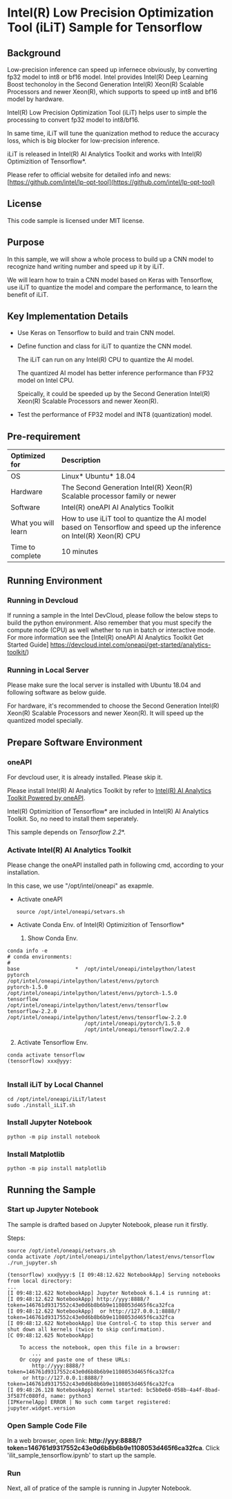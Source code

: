 # Intel(R) Low Precision Optimization Tool (iLiT) Sample for Tensorflow

## Background
Low-precision inference can speed up infernece obviously, by converting fp32 model to int8 or bf16 model. Intel provides Intel(R) Deep Learning Boost techonoloy in the Second Generation Intel(R) Xeon(R) Scalable Processors and newer Xeon(R), which supports to speed up int8 and bf16 model by hardware.

Intel(R) Low Precision Optimization Tool (iLiT) helps user to simple the processing to convert fp32 model to int8/bf16.

In same time, iLiT will tune the quanization method to reduce the accuracy loss, which is big blocker for low-precision inference.

iLiT is released in Intel(R) AI Analytics Toolkit and works with Intel(R) Optimizition of Tensorflow*.

Please refer to official website for detailed info and news: [https://github.com/intel/lp-opt-tool](https://github.com/intel/lp-opt-tool)

## License

This code sample is licensed under MIT license.

## Purpose
In this sample, we will show a whole process to build up a CNN model to recognize hand writing number and speed up it by iLiT.

We will learn how to train a CNN model based on Keras with Tensorflow, use iLiT to quantize the model and compare the performance, to learn the benefit of iLiT.

## Key Implementation Details

- Use Keras on Tensorflow to build and train CNN model.


- Define function and class for iLiT to quantize the CNN model.

  The iLiT can run on any Intel(R) CPU to quantize the AI model.
  
  The quantized AI model has better inference performance than FP32 model on Intel CPU.
  
  Speically, it could be speeded up by the Second Generation Intel(R) Xeon(R) Scalable Processors and newer Xeon(R).
  
  
- Test the performance of FP32 model and INT8 (quantization) model.


## Pre-requirement

| Optimized for                       | Description
|:---                               |:---
| OS                                | Linux* Ubuntu* 18.04 
| Hardware                          | The Second Generation Intel(R) Xeon(R) Scalable processor family or newer
| Software                          | Intel(R) oneAPI AI Analytics Toolkit
| What you will learn               | How to use iLiT tool to quantize the AI model based on Tensorflow and speed up the inference on Intel(R) Xeon(R) CPU
| Time to complete                  | 10 minutes

## Running Environment

### Running in Devcloud

If running a sample in the Intel DevCloud, please follow the below steps to build the python environment. Also remember that you must specify the compute node (CPU) as well whether to run in batch or interactive mode. For more information see the [Intel(R) oneAPI AI Analytics Toolkit Get Started Guide] https://devcloud.intel.com/oneapi/get-started/analytics-toolkit/)

### Running in Local Server

Please make sure the local server is installed with Ubuntu 18.04 and following software as below guide.

For hardware, it's recommended to choose the Second Generation Intel(R) Xeon(R) Scalable Processors and newer Xeon(R). It will speed up the quantized model specially. 

## Prepare Software Environment


### oneAPI

For devcloud user, it is already installed. Please skip it.

Please install Intel(R) AI Analytics Toolkit by refer to [Intel(R) AI Analytics Toolkit Powered by oneAPI](
https://software.intel.com/content/www/us/en/develop/articles/installation-guide-for-intel-oneapi-toolkits.html). 


Intel(R) Optimizition of Tensorflow* are included in Intel(R) AI Analytics Toolkit. So, no need to install them seperately.

This sample depends on **Tensorflow* 2.2**.

### Activate Intel(R) AI Analytics Toolkit

Please change the oneAPI installed path in following cmd, according to your installation.

In this case, we use "/opt/intel/oneapi" as exapmle.

- Activate oneAPI

```
   source /opt/intel/oneapi/setvars.sh
```

- Activate Conda Env. of Intel(R) Optimizition of Tensorflow*

  1. Show Conda Env.
  
```
conda info -e
# conda environments:
#                        
base                  *  /opt/intel/oneapi/intelpython/latest
pytorch                  /opt/intel/oneapi/intelpython/latest/envs/pytorch
pytorch-1.5.0            /opt/intel/oneapi/intelpython/latest/envs/pytorch-1.5.0
tensorflow               /opt/intel/oneapi/intelpython/latest/envs/tensorflow
tensorflow-2.2.0         /opt/intel/oneapi/intelpython/latest/envs/tensorflow-2.2.0
                         /opt/intel/oneapi/pytorch/1.5.0
                         /opt/intel/oneapi/tensorflow/2.2.0
```

  2. Activate Tensorflow Env.
  
```
conda activate tensorflow
(tensorflow) xxx@yyy:
            
```

### Install iLiT by Local Channel

```
cd /opt/intel/oneapi/iLiT/latest
sudo ./install_iLiT.sh
```

### Install Jupyter Notebook

```
python -m pip install notebook
```

### Install Matplotlib

```
python -m pip install matplotlib
```

## Running the Sample

### Start up Jupyter Notebook

The sample is drafted based on Jupyter Notebook, please run it firstly.

Steps:

```
source /opt/intel/oneapi/setvars.sh
conda activate /opt/intel/oneapi/intelpython/latest/envs/tensorflow
./run_jupyter.sh 

(tensorflow) xxx@yyy:$ [I 09:48:12.622 NotebookApp] Serving notebooks from local directory: 
...
[I 09:48:12.622 NotebookApp] Jupyter Notebook 6.1.4 is running at:
[I 09:48:12.622 NotebookApp] http://yyy:8888/?token=146761d9317552c43e0d6b8b6b9e1108053d465f6ca32fca
[I 09:48:12.622 NotebookApp]  or http://127.0.0.1:8888/?token=146761d9317552c43e0d6b8b6b9e1108053d465f6ca32fca
[I 09:48:12.622 NotebookApp] Use Control-C to stop this server and shut down all kernels (twice to skip confirmation).
[C 09:48:12.625 NotebookApp] 
    
    To access the notebook, open this file in a browser:
        ...
    Or copy and paste one of these URLs:
        http://yyy:8888/?token=146761d9317552c43e0d6b8b6b9e1108053d465f6ca32fca
     or http://127.0.0.1:8888/?token=146761d9317552c43e0d6b8b6b9e1108053d465f6ca32fca
[I 09:48:26.128 NotebookApp] Kernel started: bc5b0e60-058b-4a4f-8bad-3f587fc080fd, name: python3
[IPKernelApp] ERROR | No such comm target registered: jupyter.widget.version

```

### Open Sample Code File

In a web browser, open link: **http://yyy:8888/?token=146761d9317552c43e0d6b8b6b9e1108053d465f6ca32fca**. Click 'ilit_sample_tensorflow.ipynb' to start up the sample.

### Run

Next, all of pratice of the sample is running in Jupyter Notebook.
